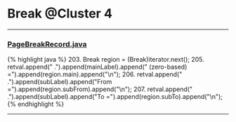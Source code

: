 # Break @Cluster 4

***

### [PageBreakRecord.java](https://searchcode.com/codesearch/view/15642463/)
{% highlight java %}
203. Break region = (Break)iterator.next();
205. retval.append("     .").append(mainLabel).append(" (zero-based) =").append(region.main).append("\n");
206. retval.append("     .").append(subLabel).append("From    =").append(region.subFrom).append("\n");
207. retval.append("     .").append(subLabel).append("To      =").append(region.subTo).append("\n");
{% endhighlight %}

***


